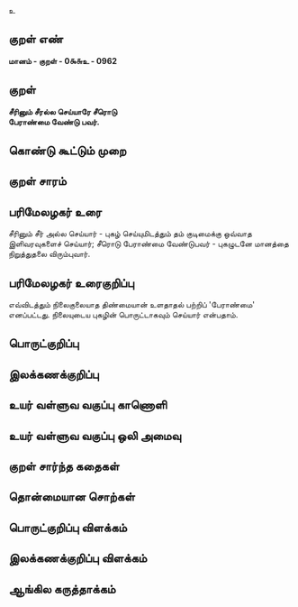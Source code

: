 உ

## குறள் எண் 

**மானம் - குறள் - 0௯௬உ - 0962**

## குறள் 

**சீரினும் சீரல்ல செய்யாரே சீரொடு  
பேராண்மை வேண்டு பவர்.**

## கொண்டு கூட்டும் முறை


## குறள் சாரம் 


## பரிமேலழகர் உரை

சீரினும் சீர் அல்ல செய்யார் - புகழ் செய்யுமிடத்தும் தம் குடிமைக்கு ஒவ்வாத இளிவரவுகளைச் செய்யார்; சீரொடு பேராண்மை வேண்டுபவர் - புகழுடனே மானத்தை நிறுத்துதலை விரும்புவார்.

## பரிமேலழகர் உரைகுறிப்பு   

எவ்விடத்தும் நிலைகுலையாத திண்மையான் உளதாதல் பற்றிப் 'பேராண்மை' எனப்பட்டது. நிலையுடைய புகழின் பொருட்டாகவும் செய்யார் என்பதாம்.

## பொருட்குறிப்பு 


## இலக்கணக்குறிப்பு  


## உயர் வள்ளுவ வகுப்பு காணொளி


## உயர் வள்ளுவ வகுப்பு ஒலி அமைவு 

 
## குறள் சார்ந்த கதைகள் 


## தொன்மையான சொற்கள்


## பொருட்குறிப்பு விளக்கம்


## இலக்கணக்குறிப்பு விளக்கம்


## ஆங்கில கருத்தாக்கம் 


